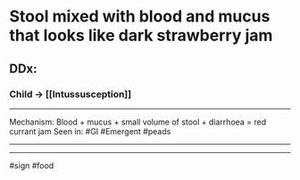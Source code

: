 #  Stool mixed with blood and mucus that looks like dark strawberry jam
## DDx:
### Child -> [[Intussusception]]

---
Mechanism: Blood + mucus + small volume of stool + diarrhoea = red currant jam
Seen in: #GI #Emergent #peads 

---

---
#sign #food 
